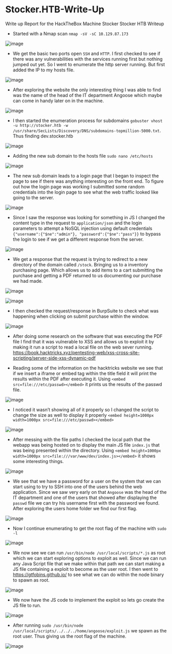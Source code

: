 # Stocker.HTB-Write-Up
Write up Report for the HackTheBox Machine Stocker
Stocker HTB Writeup

- Started with a Nmap scan `nmap -sV -sC 10.129.87.173`

![image](https://user-images.githubusercontent.com/61332852/226727064-2a9bfc88-936a-4366-a85d-42f4d4ad5f62.png)

- We get the basic two ports open `SSH` and `HTTP`. I first checked to see if there was any vulnerabilities with the services running first but nothing jumped out yet. So I went to enumerate the http server running. But first added the IP to my hosts file. 

![image](https://user-images.githubusercontent.com/61332852/226728036-fb25bf70-d75f-48ec-af3e-0556a0e99245.png)


- After exploring the website the only interesting thing I was able to find was the name of the head of the IT department Angoose which maybe can come in handy later on in the machine.  

![image](https://user-images.githubusercontent.com/61332852/226728119-f5be5d09-3c30-4939-a343-21ac1dcfe3c0.png)


- I then started the enumeration process for subdomains `gobuster vhost -u http://stocker.htb -w /usr/share/SecLists/Discovery/DNS/subdomains-topmillion-5000.txt`. Thus finding dev.stocker.htb 

![image](https://user-images.githubusercontent.com/61332852/226728245-29a27347-35b4-4899-bf3e-87bcbc14bc3f.png)


- Adding the new sub domain to the hosts file `sudo nano /etc/hosts`
 
![image](https://user-images.githubusercontent.com/61332852/226728689-fb45bed0-5580-4350-bc5a-6a46adc81627.png)
 

- The new sub domain leads to a login page that I began to inspect the page to see if there was anything interesting on the front end. To figure out how the login page was working I submitted some random credentials into the login page to see what the web traffic looked like going to the server.

![image](https://user-images.githubusercontent.com/61332852/226729130-9d88ef0a-466b-46d4-b632-270bd2702b36.png)


- Since I saw the response was looking for something in JS I changed the content type in the request to `application/json` and the login parameters to attempt a NoSQL injection using default credentials `{"username":{"$ne":"admin"}, "password":{"$ne":"pass"}}` to bypass the login to see if we get a different response from the server. 

![image](https://user-images.githubusercontent.com/61332852/226729345-eb55e8e9-35c3-404c-8dc8-b04489043589.png)


- We get a response that the request is trying to redirect to a new directory of the domain called `/stock`. Bringing us to a inventory purchasing page. Which allows us to add items to a cart submitting the purchase and getting a PDF returned to us documenting our purchase we had made.  

![image](https://user-images.githubusercontent.com/61332852/226729554-4b5388b2-d2aa-46c6-b30d-1fac90164ca0.png)

![image](https://user-images.githubusercontent.com/61332852/226729596-18817d36-bd9a-4617-a8d6-4203efd08846.png)


- I then checked the request/response in BurpSuite to check what was happening when clicking on submit purchase within the window.  

![image](https://user-images.githubusercontent.com/61332852/226729700-53f38a85-d23a-456f-bc97-9bbf8687d90d.png)


- After doing some research on the software that was executing the PDF file I find that it was vulnerable to XSS and allows us to exploit it by making it run a script to read a local file on the web sever running. https://book.hacktricks.xyz/pentesting-web/xss-cross-site-scripting/server-side-xss-dynamic-pdf

- Reading some of the information on the hacktricks website we see that if we insert a iframe or embed tag within the title field it will print the results within the PDF after executing it. Using `<embed src=file:///etc/passwd></embed>` it prints us the results of the passwd file.

![image](https://user-images.githubusercontent.com/61332852/226730201-f663270e-9e01-4e53-8f50-9a9423edab19.png)

- I noticed it wasn’t showing all of it properly so I changed the script to change the size as well to display it properly `<embed height=1000px width=1000px src=file:///etc/passwd></embed>`

![image](https://user-images.githubusercontent.com/61332852/226730331-e42e9482-e596-4b3a-8b78-c2ed4eb2976d.png)


- After messing with the file paths I checked the local path that the webapp was being hosted on to display the main JS file `index.js` that was being presented within the directory. Using `<embed height=1000px width=1000px src=file:///var/www/dev/index.js></embed>` it shows some interesting things.  

![image](https://user-images.githubusercontent.com/61332852/226733584-d746c2bb-b3fa-41c7-b6c7-5b70041a0d72.png)


- We see that we have a password for a user on the system that we can start using to try to SSH into one of the users behind the web application. Since we saw very early on that `Angoose` was the head of the IT department and one of the users that showed after displaying the `passwd` file we can try his username first with the password we found. After exploring the users home folder we find our first flag.

![image](https://user-images.githubusercontent.com/61332852/226730781-29be338c-d6ae-4bc1-9922-7d2daf3af9cb.png)
 

- Now I continue enumerating to get the root flag of the machine with `sudo -l` 

![image](https://user-images.githubusercontent.com/61332852/226730967-cb106ab5-86bf-43f5-870c-6cb56fdc028d.png)

- We now see we can run `/usr/bin/node /usr/local/scripts/*.js` as root which we can start exploring options to exploit as well. Since we can run any Java Script file that we make within that path we can start making a JS file containing a exploit to become as the user root. I then went to https://gtfobins.github.io/ to see what we can do within the node binary to spawn as root.  

![image](https://user-images.githubusercontent.com/61332852/226731501-7ede49a4-9f86-4a5c-9d6f-6888ed4476f9.png)


- We now have the JS code to implement the exploit so lets go create the JS file to run.  

![image](https://user-images.githubusercontent.com/61332852/226731598-e14962c5-bcf7-4014-bd54-5392916c01a1.png)


- After running `sudo /usr/bin/node /usr/local/scripts/../../../home/angoose/exploit.js` we spawn as the root user. Thus giving us the root flag of the machine. 

![image](https://user-images.githubusercontent.com/61332852/226731705-39a5bf44-bd17-4b1d-9eaf-54c5672ae670.png)
 

